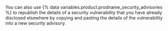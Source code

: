 You can also use {% data variables.product.prodname_security_advisories %} to republish the details of a security vulnerability that you have already disclosed elsewhere by copying and pasting the details of the vulnerability into a new security advisory.
